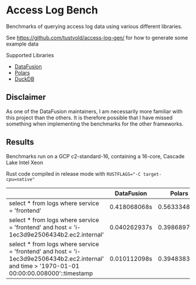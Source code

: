 # Access Log Bench

Benchmarks of querying access log data using various different libraries.

See https://github.com/tustvold/access-log-gen/ for how to generate some example data

Supported Libraries

* [DataFusion](./datafusion)
* [Polars](./polars)
* [DuckDB](./duckdb)

## Disclaimer

As one of the DataFusion maintainers, I am necessarily more familiar with this project than the others. It is therefore
possible that I have missed something when implementing the benchmarks for the other frameworks.

## Results

Benchmarks run on a GCP c2-standard-16, containing a 16-core, Cascade Lake Intel Xeon

Rust code compiled in release mode with `RUSTFLAGS="-C target-cpu=native"`

|                                                                                                                                               | DataFusion   | Polars       | DuckDB       |
|-----------------------------------------------------------------------------------------------------------------------------------------------|--------------|--------------|--------------|
| select * from logs where service = 'frontend'                                                                                                 | 0.418068068s | 0.563334824s | 1.478420882s |
| select * from logs where service = 'frontend' and host = 'i-1ec3d9e2506434b2.ec2.internal'                                                    | 0.040262937s | 0.39868975s  | 0.093473218s |
| select * from logs where service = 'frontend' and host = 'i-1ec3d9e2506434b2.ec2.internal' and time > '1970-01-01 00:00:00.008000'::timestamp | 0.010112098s | 0.394838356s | 0.017670706s |
